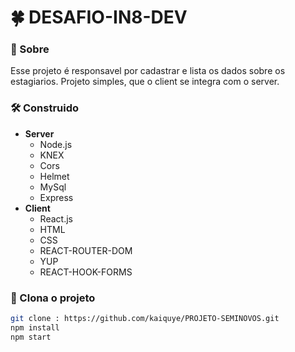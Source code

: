 # 🍀 DESAFIO-IN8-DEV

### 📂 Sobre 
 Esse projeto é responsavel por cadastrar e lista os dados sobre os estagiarios. Projeto simples, que o client se integra com o server.
 
### 🛠 Construido 
- **Server**
  - Node.js
  - KNEX
  - Cors
  - Helmet
  - MySql
  - Express
- **Client**
  - React.js
  - HTML
  - CSS
  - REACT-ROUTER-DOM
  - YUP
  - REACT-HOOK-FORMS

### 🎑 Clona o projeto
```bash 
git clone : https://github.com/kaiquye/PROJETO-SEMINOVOS.git
npm install
npm start
```


